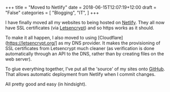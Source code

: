 +++
title = "Moved to Netlify"
date = 2018-06-15T12:07:19+12:00
draft = "False"
categories = [ 
	"Blogging", 
	"IT", 
	]
+++

I have finally moved all my websites to being hosted on
[Netlify](https://www.netlify.com/). They all now have SSL
certificates (via [Letsencrypt](https://letsencrypt.org/)) and so
https works as it should.

To make it all happen, I also moved to using
[Cloudflare](https://letsencrypt.org/] as my DNS provider. It makes
the provisioning of SSL certificates from Letsencrypt much cleaner (as
verification is done automatically through an API to the DNS, rather
than by creating files on the web server).

To glue everything together, I've put all the 'source' of my sites
onto [GitHub](https://github.com). That allows automatic deployment
from Netlify when I commit changes.

All pretty good and easy (in hindsight).

